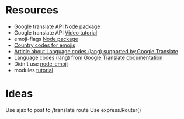 Resources
===
+  Google translate API [Node package](https://www.npmjs.com/package/@vitalets/google-translate-api)
+ Google translate API [Video tutorial](https://www.youtube.com/watch?v=zFwJUcuxK9Y)
+ emoji-flags [Node package](https://www.npmjs.com/package/emoji-flags)
+ [Country codes for emojis](https://en.wikipedia.org/wiki/ISO_3166-1)
+ [Article about Language codes (lang) supported by Google Translate](https://www.labnol.org/code/19899-google-translate-languages)
+ [Language codes (lang) from Google Translate documentation](https://cloud.google.com/translate/docs/languages)
+ Didn't use [node-emoji](https://www.npmjs.com/package/node-emoji)
+ modules [tutorial](https://www.tutorialsteacher.com/nodejs/nodejs-module-exports)

Ideas
===
Use ajax to post to /translate route
Use express.Router()

